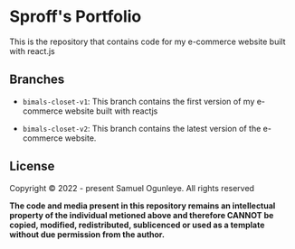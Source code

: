 # Sproff's Portfolio

This is the repository that contains code for my e-commerce  website built with react.js

## Branches

- ```bimals-closet-v1```: This branch contains the first version of my e-commerce website built with reactjs

- ```bimals-closet-v2```: This branch contains the latest version of the e-commerce website.

## License

Copyright © 2022 - present Samuel Ogunleye. All rights reserved

**The code and media present in this repository remains an intellectual property of the individual metioned above and therefore CANNOT be copied, modified, redistributed, sublicenced or used as a template without due permission from the author.**
